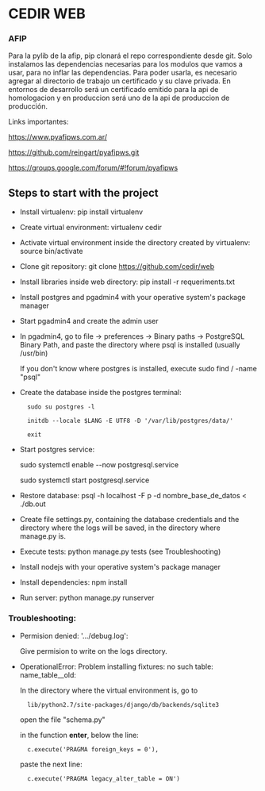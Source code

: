 # CEDIR WEB

### AFIP

Para la pylib de la afip, pip clonará el repo correspondiente desde git. Solo instalamos las dependencias necesarias para los modulos que vamos a usar, para no inflar las dependencias.
Para poder usarla, es necesario agregar al directorio de trabajo un certificado y su clave privada. En entornos de desarrollo será un certificado emitido para la api de homologacion y en produccion será uno de la api de produccion de producción.

Links importantes:

https://www.pyafipws.com.ar/

https://github.com/reingart/pyafipws.git

https://groups.google.com/forum/#!forum/pyafipws

## Steps to start with the project

- Install virtualenv: pip install virtualenv
- Create virtual environment: virtualenv cedir
- Activate virtual environment inside the directory created by virtualenv: source bin/activate
- Clone git repository: git clone https://github.com/cedir/web
- Install libraries inside web directory: pip install -r requeriments.txt
- Install postgres and pgadmin4 with your operative system's package manager
- Start pgadmin4 and create the admin user
- In pgadmin4, go to file -> preferences -> Binary paths -> PostgreSQL Binary Path, and paste the directory where psql is installed (usually /usr/bin)

   If you don't know where postgres is installed, execute sudo find / -name "psql"

 - Create the database inside the postgres terminal:

         sudo su postgres -l

         initdb --locale $LANG -E UTF8 -D '/var/lib/postgres/data/'

         exit

 - Start postgres service:

     sudo systemctl enable --now postgresql.service

     sudo systemctl start postgresql.service

 - Restore database: psql -h localhost -F p -d nombre_base_de_datos < ./db.out
 - Create file settings.py, containing the database credentials and the directory where the logs will be saved, in the directory where manage.py is.
 - Execute tests: python manage.py tests (see Troubleshooting)
 - Install nodejs with your operative system's package manager
 - Install dependencies: npm install
 - Run server: python manage.py runserver

### Troubleshooting:

 - Permision denied: '.../debug.log':

      Give permision to write on the logs directory.

 - OperationalError: Problem installing fixtures: no such table: name_table__old:

      In the directory where the virtual environment is, go to 

         lib/python2.7/site-packages/django/db/backends/sqlite3

      open the file "schema.py"

      in the function __enter__, below the line:

         c.execute('PRAGMA foreign_keys = 0'),

      paste the next line:

         c.execute('PRAGMA legacy_alter_table = ON')

